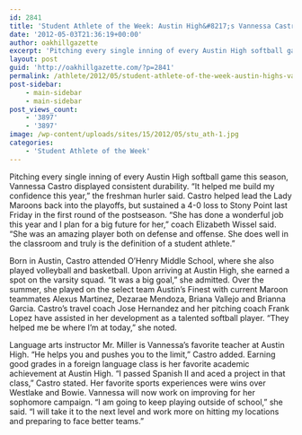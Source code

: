 ```yaml
---
id: 2841
title: 'Student Athlete of the Week: Austin High&#8217;s Vannessa Castro'
date: '2012-05-03T21:36:19+00:00'
author: oakhillgazette
excerpt: 'Pitching every single inning of every Austin High softball game this season, Vannessa Castro displayed consistent durability. “It helped me build my confidence this year,” the freshman hurler said. '
layout: post
guid: 'http://oakhillgazette.com/?p=2841'
permalink: /athlete/2012/05/student-athlete-of-the-week-austin-highs-vannessa-castro/
post-sidebar:
    - main-sidebar
    - main-sidebar
post_views_count:
    - '3897'
    - '3897'
image: /wp-content/uploads/sites/15/2012/05/stu_ath-1.jpg
categories:
    - 'Student Athlete of the Week'
---
```


Pitching every single inning of every Austin High softball game this season, Vannessa Castro displayed consistent durability. “It helped me build my confidence this year,” the freshman hurler said. Castro helped lead the Lady Maroons back into the playoffs, but sustained a 4-0 loss to Stony Point last Friday in the first round of the postseason. “She has done a wonderful job this year and I plan for a big future for her,” coach Elizabeth Wissel said. “She was an amazing player both on defense and offense. She does well in the classroom and truly is the definition of a student athlete.”

Born in Austin, Castro attended O’Henry Middle School, where she also played volleyball and basketball. Upon arriving at Austin High, she earned a spot on the varsity squad. “It was a big goal,” she admitted. Over the summer, she played on the select team Austin’s Finest with current Maroon teammates Alexus Martinez, Dezarae Mendoza, Briana Vallejo and Brianna Garcia. Castro’s travel coach Jose Hernandez and her pitching coach Frank Lopez have assisted in her development as a talented softball player. “They helped me be where I’m at today,” she noted.

Language arts instructor Mr. Miller is Vannessa’s favorite teacher at Austin High. “He helps you and pushes you to the limit,” Castro added. Earning good grades in a foreign language class is her favorite academic achievement at Austin High. “I passed Spanish II and aced a project in that class,” Castro stated. Her favorite sports experiences were wins over Westlake and Bowie. Vannessa will now work on improving for her sophomore campaign. “I am going to keep playing outside of school,” she said. “I will take it to the next level and work more on hitting my locations and preparing to face better teams.”